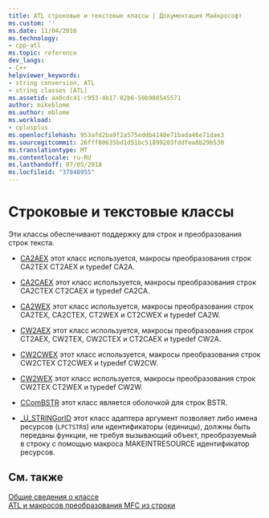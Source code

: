 ```yaml
---
title: ATL строковые и текстовые классы | Документация Майкрософт
ms.custom: ''
ms.date: 11/04/2016
ms.technology:
- cpp-atl
ms.topic: reference
dev_langs:
- C++
helpviewer_keywords:
- string conversion, ATL
- string classes [ATL]
ms.assetid: aa0cdc41-c953-4b17-82b6-59b908545571
author: mikeblome
ms.author: mblome
ms.workload:
- cplusplus
ms.openlocfilehash: 953afd2ba9f2a575eddb4140e71bada46e71dae3
ms.sourcegitcommit: 26fff80635bd1d51bc51899203fddfea8b29b530
ms.translationtype: MT
ms.contentlocale: ru-RU
ms.lasthandoff: 07/05/2018
ms.locfileid: "37848955"
---
```

# <a name="string-and-text-classes"></a>Строковые и текстовые классы
Эти классы обеспечивают поддержку для строк и преобразования строк текста.  
  
-   [CA2AEX](../atl/reference/ca2aex-class.md) этот класс используется, макросы преобразования строк CA2TEX CT2AEX и typedef CA2A.  
  
-   [CA2CAEX](../atl/reference/ca2caex-class.md) этот класс используется, макросы преобразования строк CA2CTEX CT2CAEX и typedef CA2CA.  
  
-   [CA2WEX](../atl/reference/ca2wex-class.md) этот класс используется, макросы преобразования строк CA2TEX, CA2CTEX, CT2WEX и CT2CWEX и typedef CA2W.  
  
-   [CW2AEX](../atl/reference/cw2aex-class.md) этот класс используется, макросы преобразования строк CT2AEX, CW2TEX, CW2CTEX и CT2CAEX и typedef CW2A.  
  
-   [CW2CWEX](../atl/reference/cw2cwex-class.md) этот класс используется, макросы преобразования строк CW2CTEX CT2CWEX и typedef CW2CW.  
  
-   [CW2WEX](../atl/reference/cw2wex-class.md) этот класс используется, макросы преобразования строк CW2TEX CT2WEX и typedef CW2W.  
  
-   [CComBSTR](../atl/reference/ccombstr-class.md) этот класс является оболочкой для строк BSTR.  
  
-   [_U_STRINGorID](../atl/reference/u-stringorid-class.md) этот класс адаптера аргумент позволяет либо имена ресурсов (`LPCTSTR`s) или идентификаторы (единицы), должны быть переданы функции, не требуя вызывающий объект, преобразуемый в строку с помощью макроса MAKEINTRESOURCE идентификатор ресурсов.  
  
## <a name="see-also"></a>См. также  
 [Общие сведения о классе](../atl/atl-class-overview.md)   
 [ATL и макросов преобразования MFC из строки](reference/string-conversion-macros.md)


